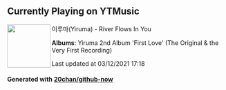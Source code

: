 ## Currently Playing on YTMusic

[<img align="left" width="100" src="https://lh3.googleusercontent.com/_GPAdnS0f5IZ_GQmslGLNhX_NnzPIhG8KOtEp9FsjTZ4t9ZiIHcyjXqcD_71OKpTjc6J59s5zMx71Ms">](https://music.youtube.com/watch?v=zwJQE0HkYZw)

이루마(Yiruma) - River Flows In You

**Albums**: Yiruma 2nd Album 'First Love' (The Original & the Very First Recording)

Last updated at 03/12/2021 17:18

#### Generated with [20chan/github-now](https://github.com/20chan/github-now)


<!--
**20chan/20chan** is a ✨ _special_ ✨ repository because its `README.md` (this file) appears on your GitHub profile.

Here are some ideas to get you started:

- 🔭 I’m currently working on ...
- 🌱 I’m currently learning ...
- 👯 I’m looking to collaborate on ...
- 🤔 I’m looking for help with ...
- 💬 Ask me about ...
- 📫 How to reach me: ...
- 😄 Pronouns: ...
- ⚡ Fun fact: ...
-->
